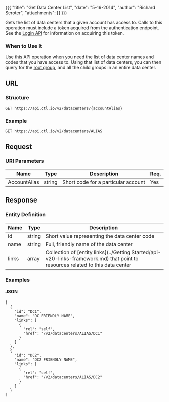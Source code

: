 {{{
  "title": "Get Data Center List",
  "date": "5-16-2014",
  "author": "Richard Seroter",
  "attachments": []
}}}

Gets the list of data centers that a given account has access to. Calls to this operation must include a token acquired from the authentication endpoint. See the [Login API](../Authentication/login.md) for information on acquiring this token.

### When to Use It

Use this API operation when you need the list of data center names and codes that you have access to. Using that list of data centers, you can then query for the [root group](get-data-center.md), and all the child groups in an entire data center.

## URL

### Structure

    GET https://api.ctl.io/v2/datacenters/{accountAlias}

### Example

    GET https://api.ctl.io/v2/datacenters/ALIAS

## Request

### URI Parameters

| Name | Type | Description | Req. |
| --- | --- | --- | --- |
| AccountAlias | string | Short code for a particular account | Yes |

## Response

### Entity Definition

| Name | Type | Description |
| --- | --- | --- |
| id | string | Short value representing the data center code |
| name | string | Full, friendly name of the data center |
| links | array | Collection of [entity links](../Getting Started/api-v20-links-framework.md) that point to resources related to this data center |

### Examples

#### JSON

    [
      {
        "id": "DC1",
        "name": "DC FRIENDLY NAME",
        "links": [
          {
            "rel": "self",
            "href": "/v2/datacenters/ALIAS/DC1"
          }
        ]
      },
      {
        "id": "DC2",
        "name": "DC2 FRIENDLY NAME",
        "links": [
          {
            "rel": "self",
            "href": "/v2/datacenters/ALIAS/DC2"
          }
        ]
      }
    ]
